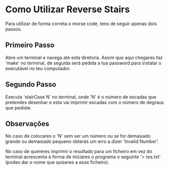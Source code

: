 # Como Utilizar Reverse Stairs

Para utilizar de forma correta o morse code, tens de seguir apenas dois passos.

## Primeiro Passo

Abre um terminal e navega até esta diretoria. Assim que aqui chegares faz 'make' no terminal, de seguida será pedida a tua password para instalar o executável no teu computador.

## Segundo Passo

Executa 'stairCase N' no terminal, onde 'N' é o número de escadas que pretendes desenhar e esta vai imprimir escadas com o número de degraus que pediste.

## Observações

No caso de colocares o 'N' sem ser um número ou se for demasiado grande ou demasiado pequeno obterás um erro a dizer 'Invalid Number'.

No caso de quereres imprimir o resultado para um ficheiro em vez do terminal acrescenta à forma de iniciares o programa o seguinte '> res.txt' (podes dar o nome que quiseres a esse ficheiro).